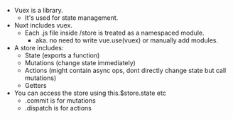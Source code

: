 - Vuex is a library. 
  - It's used for state management. 
- Nuxt includes vuex. 
  - Each .js file inside /store is treated as a namespaced module.
    - aka. no need to write vue.use(vuex) or manually add modules.
- A store includes: 
  - State (exports a function)
  - Mutations (change state immediately)
  - Actions (might contain async ops, dont directly change state but call mutations)
  - Getters
- You can access the store using this.$store.state etc
  - .commit is for mutations
  - .dispatch is for actions
